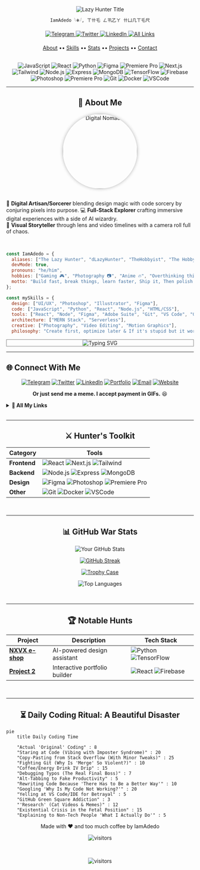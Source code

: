 <!---
IamAdedo/IamAdedo is a ✨ special ✨ repository because its `README.md` (this file) appears on your GitHub profile.
--->

<!-- Dynamic Animated Header with Time-Based Greeting -->
<div align="center">
  <img id="time-based-greeting" src="https://readme-typing-svg.demolab.com?font=Fira+Code&weight=600&size=30&duration=4000&pause=1000&color=FF7F11&center=true&vCenter=true&width=500&&height=60&lines=IamAdedo;IamAdedo,+The+Lazy+Hunter;IamAdedo,+The+Hobbyist" alt="Lazy Hunter Title">
  
```markdown
𝙸𝚊𝚖𝙰𝚍𝚎𝚍𝚘 𓆩☬𓆪, ㄒ卄乇 ㄥ卂乙ㄚ 卄凵几ㄒ乇尺
```
 </div>

<!-- 3D Social Links with Interactive Hover -->
<div align="center" style="margin: 20px 0;">
  <a href="https://t.me/IamAdedo" target="_blank">
    <img alt="Telegram" src="https://img.shields.io/badge/-TELEGRAM-26A5E4?style=for-the-badge&logo=telegram&logoColor=white&labelColor=121212&color=121212">
  </a>
  <a href="https://x.com/IamAdedo" target="_blank">
    <img alt="Twitter" src="https://img.shields.io/badge/-TWITTER-1DA1F2?style=for-the-badge&logo=twitter&logoColor=white&labelColor=121212&color=121212">
  </a>
  <a href="https://linkedin.com/in/IamAdedo" target="_blank">
    <img alt="LinkedIn" src="https://img.shields.io/badge/-LINKEDIN-0077B5?style=for-the-badge&logo=linkedin&logoColor=white&labelColor=121212&color=121212">
  </a>
  <a href="https://linktr.ee/IamAdedo" target="_blank">
    <img alt="All Links" src="https://img.shields.io/badge/-ALL_LINKS-FF7F11?style=for-the-badge&logo=linktree&logoColor=white&labelColor=121212&color=121212">
  </a>
</div>

<!-- Interactive Tabs Navigation -->
<div align="center">
  <a href="#about">About</a> ••
  <a href="#skills">Skills</a> ••
  <a href="#stats">Stats</a> ••
  <a href="#projects">Projects</a> ••
  <a href="#contact">Contact</a>
</div>

<br>

<div align="center">
  
  ![JavaScript](https://img.shields.io/badge/-JavaScript-F7DF1E?logo=javascript&logoColor=black)
![React](https://img.shields.io/badge/-React-61DAFB?logo=react&logoColor=black)
![Python](https://img.shields.io/badge/-Python-3776AB?logo=python&logoColor=white)
![Figma](https://img.shields.io/badge/-Figma-F24E1E?logo=figma&logoColor=white)
![Premiere Pro](https://img.shields.io/badge/-Premiere_Pro-9999FF?logo=adobepremierepro&logoColor=white) ![Next.js](https://img.shields.io/badge/-Next.js-000000?logo=next.js&logoColor=white) ![Tailwind](https://img.shields.io/badge/-Tailwind-06B6D4?logo=tailwindcss&logoColor=white) ![Node.js](https://img.shields.io/badge/-Node.js-339933?logo=node.js&logoColor=white) ![Express](https://img.shields.io/badge/-Express-000000?logo=express&logoColor=white) ![MongoDB](https://img.shields.io/badge/-MongoDB-47A248?logo=mongodb&logoColor=white) ![TensorFlow](https://img.shields.io/badge/-TensorFlow-FF6F00?logo=tensorflow&logoColor=white)  ![Firebase](https://img.shields.io/badge/-Firebase-FFCA28?logo=firebase&logoColor=black) ![Photoshop](https://img.shields.io/badge/-Photoshop-31A8FF?logo=adobephotoshop&logoColor=white) ![Premiere Pro](https://img.shields.io/badge/-Premiere_Pro-9999FF?logo=adobepremierepro&logoColor=white) ![Git](https://img.shields.io/badge/-Git-F05032?logo=git&logoColor=white) ![Docker](https://img.shields.io/badge/-Docker-2496ED?logo=docker&logoColor=white) ![VSCode](https://img.shields.io/badge/-VSCode-007ACC?logo=visualstudiocode&logoColor=white) 

</div>

---

<!-- About Section with 3D Card Effect -->
<h2 id="about" align="center">🎯 <b>About Me</b></h2>

<div align="center" style="border-radius: 50%;">
  <img src="https://media.licdn.com/dms/image/v2/D4D03AQE3Lw_Bl451AQ/profile-displayphoto-shrink_800_800/profile-displayphoto-shrink_800_800/0/1712506197935?e=1753920000&v=beta&t=02T_Nzrm0bvZKxe5kRtUINOvx2gT7GWnJDtFuGgZd5M" style="border-radius:50%; width:200px; height:200px; object-fit:cover; box-shadow: 0 0 10px rgba(0,0,0,0.3);” width="300" alt="Digital Nomad">
</div>

<br>

🎨 **Digital Artisan/Sorcerer** blending design magic with code sorcery by conjuring pixels into purpose.
💻 **Full-Stack Explorer** crafting immersive digital experiences with a side of AI wizardry.  
📸 **Visual Storyteller** through lens and video timelines with a camera roll full of chaos. 

<br>

```javascript
const IamAdedo = {
  aliases: ["The Lazy Hunter", "dLazyHunter", "TheHobbyist", "The Hobbyist"],
  devMode: true,
  pronouns: "he/him",
  hobbies: ["Gaming 🎮", "Photography 📷", "Anime 🔥", "Overthinking things I already built"],
  motto: "Build fast, break things, learn faster, Ship it, Then polish it."
};

const mySkills = {
  design: ["UI/UX", "Photoshop", "Illustrator", "Figma"],
  code: ["JavaScript", "Python", "React", "Node.js", "HTML/CSS"],
  tools: ["React", "Node", "Figma", "Adobe Suite", "Git", "VS Code", "Google", "Prayer", "ChatGPT"],
  architecture: ["MERN Stack", "Serverless"],
  creative: ["Photography", "Video Editing", "Motion Graphics"],
  philosophy: "Create first, optimize later & If it's stupid but it works, it's not stupid." };
```



<div align="center" style="border: 1px solid grey">
  <img src="https://readme-typing-svg.demolab.com?font=Fira+Code&weight=600&size=30&duration=4000&pause=1000&color=FF7F11&center=true&vCenter=true&width=500&&height=60&lines=Digital+Design+Alchemist;Code+Artisan;Pixel+Perfectionist;Creative+Technologist;The+Lazy+Hunter;Digital+Alchemist;Pixel+Samurai;Ctrl+C+/+Ctrl+V+Expert;Pro+Stack+Overflow+Copy-Paster;Pro+ChatGPT+Copy-Paster;Code+Shinobi;Vibe+Coder" alt="Typing SVG" />
</div>

---

## 🌐 **Connect With Me**
<div align="center">


[![Telegram](https://custom-icon-badges.demolab.com/badge/-TELEGRAM-2CA5E0?style=for-the-badge&logo=telegram&logoColor=white)](https://t.me/IamAdedo) [![Twitter](https://img.shields.io/badge/X-000000?style=for-the-badge&logo=x&logoColor=white)](https://x.com/IamAdedo) [![LinkedIn](https://img.shields.io/badge/LinkedIn-0077B5?style=for-the-badge&logo=linkedin&logoColor=white)](https://linkedin.com/in/IamAdedo) [![Portfolio](https://custom-icon-badges.demolab.com/badge/-PORTFOLIO-FF7F11?style=for-the-badge&logo=star&logoColor=white)](https://about.me/IamAdedo) [![Email](https://custom-icon-badges.demolab.com/badge/-EMAIL-D14836?style=for-the-badge&logo=mail&logoColor=white)](mailto:noreplyadedo@gmail.com) 
[![Website](https://img.shields.io/badge/Website-FF5722?style=for-the-badge&logo=google-chrome&logoColor=white)](https://about.me/IamAdedo)  

**Or just send me a meme. I accept payment in GIFs.** 😆  

</div>

<details>
<summary><b>📌 All My Links</b></summary>
  
### **Social**
[![Messenger](https://img.shields.io/badge/Messenger-00B2FF?style=flat-square&logo=messenger&logoColor=white)](https://m.me/IamAdedo)
[![Instagram](https://img.shields.io/badge/Instagram-E4405F?style=flat-square&logo=instagram&logoColor=white)](https://instagram.com/IamAdedo)
  
### **Creative**
[![Behance](https://img.shields.io/badge/Behance-1769FF?style=flat-square&logo=behance&logoColor=white)](https://behance.net/IamAdedo)
[![Dribbble](https://img.shields.io/badge/Dribbble-EA4C89?style=flat-square&logo=dribbble&logoColor=white)](https://dribbble.com/IamAdedo)

### **Code**
[![GitHub](https://img.shields.io/badge/GitHub-181717?style=flat-square&logo=github&logoColor=white)](https://github.com/IamAdedo)
[![Codepen](https://img.shields.io/badge/Codepen-000000?style=flat-square&logo=codepen&logoColor=white)](https://codepen.io/IamAdedo)
</details>
<br>

---

<!-- Tech Stack with Animated Icons -->
<h2 align="center">⚔️ <b>Hunter's Toolkit</b></h2>

<div align="center">
  
| Category        | Tools                                                                 |
|-----------------|-----------------------------------------------------------------------|
| **Frontend**    | ![React](https://img.shields.io/badge/-React-61DAFB?logo=react&logoColor=black) ![Next.js](https://img.shields.io/badge/-Next.js-000000?logo=next.js&logoColor=white) ![Tailwind](https://img.shields.io/badge/-Tailwind-06B6D4?logo=tailwindcss&logoColor=white) |
| **Backend**     | ![Node.js](https://img.shields.io/badge/-Node.js-339933?logo=node.js&logoColor=white) ![Express](https://img.shields.io/badge/-Express-000000?logo=express&logoColor=white) ![MongoDB](https://img.shields.io/badge/-MongoDB-47A248?logo=mongodb&logoColor=white) |
| **Design**      | ![Figma](https://img.shields.io/badge/-Figma-F24E1E?logo=figma&logoColor=white) ![Photoshop](https://img.shields.io/badge/-Photoshop-31A8FF?logo=adobephotoshop&logoColor=white) ![Premiere Pro](https://img.shields.io/badge/-Premiere_Pro-9999FF?logo=adobepremierepro&logoColor=white) |
| **Other**       | ![Git](https://img.shields.io/badge/-Git-F05032?logo=git&logoColor=white) ![Docker](https://img.shields.io/badge/-Docker-2496ED?logo=docker&logoColor=white) ![VSCode](https://img.shields.io/badge/-VSCode-007ACC?logo=visualstudiocode&logoColor=white) |

</div>
<br>

---

<!-- GitHub Stats with 3D Effect -->
<h2 align="center">📊 <b>GitHub War Stats</b></h2>

<div align="center">
  
![Your GitHub Stats](https://github-readme-stats.vercel.app/api?username=IamAdedo&show_icons=true&theme=radical)
  
[![GitHub Streak](https://streak-stats.demolab.com?user=IamAdedo&theme=radical&border_radius=10&mode=weekly)](https://git.io/streak-stats)

[![Trophy Case](https://github-profile-trophy.vercel.app/?username=IamAdedo&theme=radical&margin-w=15&row=2&column=4)](https://github.com/ryo-ma/github-profile-trophy)

![Top Languages](https://github-readme-stats.vercel.app/api/top-langs/?username=IamAdedo&layout=compact&theme=nightowl)


</div>
<br />

---

<!-- Featured Projects -->
<h2 align="center">🏆 <b>Notable Hunts</b></h2>

<div align="center">
  
| Project | Description | Tech Stack |
|---------|-------------|------------|
| **[NXVX e-shop](https://vercel.app)** | AI-powered design assistant | ![Python](https://img.shields.io/badge/-Python-3776AB?logo=python&logoColor=white) ![TensorFlow](https://img.shields.io/badge/-TensorFlow-FF6F00?logo=tensorflow&logoColor=white) |
| **[Project 2](link)** | Interactive portfolio builder | ![React](https://img.shields.io/badge/-React-61DAFB?logo=react&logoColor=black) ![Firebase](https://img.shields.io/badge/-Firebase-FFCA28?logo=firebase&logoColor=black) |

</div>
<br>

---

<!-- Daily Coding Habit -->
<h2 align="center">⏳ <b>Daily Coding Ritual: A Beautiful Disaster</b></h2>

```mermaid
pie
    title Daily Coding Time

    "Actual 'Original' Coding" : 8
    "Staring at Code (Vibing with Imposter Syndrome)" : 20
    "Copy-Pasting from Stack Overflow (With Minor Tweaks)" : 25
    "Fighting Git (Why Is 'Merge' So Violent?)" : 10
    "Coffee/Energy Drink IV Drip" : 15
    "Debugging Typos (The Real Final Boss)" : 7
    "Alt-Tabbing to Fake Productivity" : 5
    "Rewriting Code Because 'There Has to Be a Better Way'" : 10
    "Googling 'Why Is My Code Not Working?'" : 20
    "Yelling at VS Code/IDE for Betrayal" : 5
    "GitHub Green Square Addiction" : 3
    "'Research' (Cat Videos & Memes)" : 12
    "Existential Crisis in the Fetal Position" : 15
    "Explaining to Non-Tech People 'What I Actually Do'" : 5

```

<!-- Footer with Animated GIF -->
<div align="center">
  <p>Made with ❤️ and too much coffee by IamAdedo</p>


  
![visitors](https://visitor-badge.laobi.icu/badge?page_id=IamAdedo.IamAdedo)
 
<br>

![visitors](https://visitor-badge.laobi.icu/badge?page_id=IamAdedo.IamAdedo&color=blue&label=PROFILE+VISITORS)


</div>
